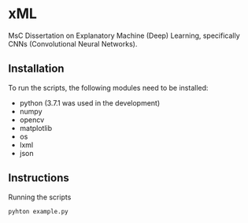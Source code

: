 # xML
MsC Dissertation on Explanatory Machine (Deep) Learning, specifically CNNs (Convolutional Neural Networks).

## Installation
To run the scripts, the following modules need to be installed:
  * python (3.7.1 was used in the development)
  * numpy
  * opencv
  * matplotlib
  * os
  * lxml
  * json

## Instructions
  Running the scripts
    
    pyhton example.py
  
